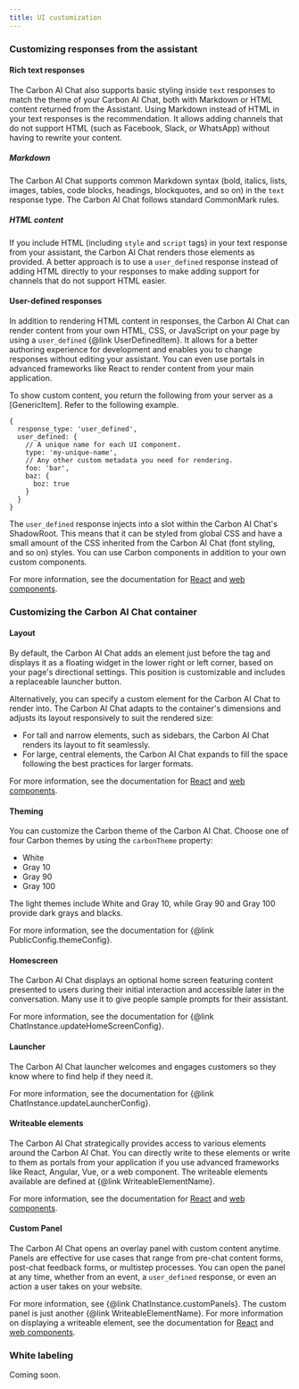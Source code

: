 ```yaml
---
title: UI customization
---
```


### Customizing responses from the assistant

#### Rich text responses

The Carbon AI Chat also supports basic styling inside `text` responses to match the theme of your Carbon AI Chat, both with Markdown or HTML content returned from the Assistant. Using Markdown instead of HTML in your text responses is the recommendation. It allows adding channels that do not support HTML (such as Facebook, Slack, or WhatsApp) without having to rewrite your content.

##### Markdown

The Carbon AI Chat supports common Markdown syntax (bold, italics, lists, images, tables, code blocks, headings, blockquotes, and so on) in the `text` response type. The Carbon AI Chat follows standard CommonMark rules.

##### HTML content

If you include HTML (including `style` and `script` tags) in your text response from your assistant, the Carbon AI Chat renders those elements as provided. A better approach is to use a `user_defined` response instead of adding HTML directly to your responses to make adding support for channels that do not support HTML easier.

#### User-defined responses

In addition to rendering HTML content in responses, the Carbon AI Chat can render content from your own HTML, CSS, or JavaScript on your page by using a `user_defined` {@link UserDefinedItem}. It allows for a better authoring experience for development and enables you to change responses without editing your assistant. You can even use portals in advanced frameworks like React to render content from your main application.

To show custom content, you return the following from your server as a [GenericItem]. Refer to the following example.

```
{
  response_type: 'user_defined',
  user_defined: {
    // A unique name for each UI component.
    type: 'my-unique-name',
    // Any other custom metadata you need for rendering.
    foo: 'bar',
    baz: {
      boz: true
    }
  }
}

```

The `user_defined` response injects into a slot within the Carbon AI Chat's ShadowRoot. This means that it can be styled from global CSS and have a small amount of the CSS inherited from the Carbon AI Chat (font styling, and so on) styles. You can use Carbon components in addition to your own custom components.

For more information, see the documentation for [React](React.md) and [web components](WebComponent.md).

### Customizing the Carbon AI Chat container

#### Layout

By default, the Carbon AI Chat adds an element just before the </body> tag and displays it as a floating widget in the lower right or left corner, based on your page's directional settings. This position is customizable and includes a replaceable launcher button.

Alternatively, you can specify a custom element for the Carbon AI Chat to render into. The Carbon AI Chat adapts to the container's dimensions and adjusts its layout responsively to suit the rendered size:

- For tall and narrow elements, such as sidebars, the Carbon AI Chat renders its layout to fit seamlessly.
- For large, central elements, the Carbon AI Chat expands to fill the space following the best practices for larger formats.

For more information, see the documentation for [React](React.md) and [web components](WebComponent.md).

#### Theming

You can customize the Carbon theme of the Carbon AI Chat. Choose one of four Carbon themes by using the `carbonTheme` property:

- White
- Gray 10
- Gray 90
- Gray 100

The light themes include White and Gray 10, while Gray 90 and Gray 100 provide dark grays and blacks.

For more information, see the documentation for {@link PublicConfig.themeConfig}.

#### Homescreen

The Carbon AI Chat displays an optional home screen featuring content presented to users during their initial interaction and accessible later in the conversation. Many use it to give people sample prompts for their assistant.

For more information, see the documentation for {@link ChatInstance.updateHomeScreenConfig}.

#### Launcher

The Carbon AI Chat launcher welcomes and engages customers so they know where to find help if they need it.

For more information, see the documentation for {@link ChatInstance.updateLauncherConfig}.

#### Writeable elements

The Carbon AI Chat strategically provides access to various elements around the Carbon AI Chat. You can directly write to these elements or write to them as portals from your application if you use advanced frameworks like React, Angular, Vue, or a web component. The writeable elements available are defined at {@link WriteableElementName}.

For more information, see the documentation for [React](React.md) and [web components](WebComponent.md).

#### Custom Panel

The Carbon AI Chat opens an overlay panel with custom content anytime. Panels are effective for use cases that range from pre-chat content forms, post-chat feedback forms, or multistep processes. You can open the panel at any time, whether from an event, a `user_defined` response, or even an action a user takes on your website.

For more information, see {@link ChatInstance.customPanels}. The custom panel is just another {@link WriteableElementName}. For more information on displaying a writeable element, see the documentation for [React](React.md) and [web components](WebComponent.md).

### White labeling

Coming soon.
